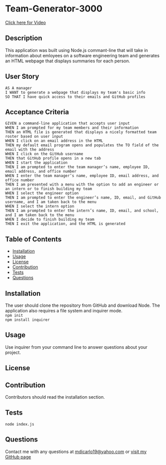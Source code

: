 # Team-Generator-3000

[Click here for Video](https://drive.google.com/file/d/1WIHNCbb1W0bdD8oVBub5FxOIo1o9grJl/view?usp=sharing)

## Description
This application was built using Node.js commant-line that will take in information about emloyees on a software engineering team and generates an HTML webpage that displays summaries for each person.

## User Story
```
AS A manager
I WANT to generate a webpage that displays my team's basic info
SO THAT I have quick access to their emails and GitHub profiles
```

## Acceptance Criteria
```
GIVEN a command-line application that accepts user input
WHEN I am prompted for my team members and their information
THEN an HTML file is generated that displays a nicely formatted team roster based on user input
WHEN I click on an email address in the HTML
THEN my default email program opens and populates the TO field of the email with the address
WHEN I click on the GitHub username
THEN that GitHub profile opens in a new tab
WHEN I start the application
THEN I am prompted to enter the team manager’s name, employee ID, email address, and office number
WHEN I enter the team manager’s name, employee ID, email address, and office number
THEN I am presented with a menu with the option to add an engineer or an intern or to finish building my team
WHEN I select the engineer option
THEN I am prompted to enter the engineer’s name, ID, email, and GitHub username, and I am taken back to the menu
WHEN I select the intern option
THEN I am prompted to enter the intern’s name, ID, email, and school, and I am taken back to the menu
WHEN I decide to finish building my team
THEN I exit the application, and the HTML is generated
```

## Table of Contents
- [Installation](#Installation)
- [Usage](#Usage)
- [License](#License)
- [Contribution](#Contribution)
- [Tests](#Tests)
- [Questions](#Questions)

## Installation
The user should clone the repository from GitHub and download Node. The application also requires a file system and inquirer mode. <br />
`npm init` <br />
`npm install inquirer`

## Usage
Use inquirer from your command line to answer questions about your project.

## License

## Contribution
Contributors should read the installation section.

## Tests
`node index.js`

## Questions
Contact me with any questions at <mdicarlo19@yahoo.com> or [visit my GitHub page](https://github.com/marikadicarlo)
